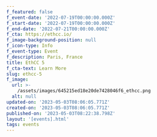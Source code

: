 ```yaml
---
f_featured: false
f_event-date: '2022-07-19T00:00:00.000Z'
f_start-date: '2022-07-19T00:00:00.000Z'
f_end-date: '2022-07-21T00:00:00.000Z'
f_cta: https://ethcc.io/
f_image-background-position: null
f_icon-type: Info
f_event-type: Event
f_description: Paris, France
title: EthCC 5
f_cta-text: Learn More
slug: ethcc-5
f_image:
  url: >-
    /assets/images/645215ed18e20de7428046f6_ethcc.png
  alt: null
updated-on: '2023-05-03T08:06:05.771Z'
created-on: '2023-05-03T08:06:05.771Z'
published-on: '2023-05-03T08:22:38.798Z'
layout: '[events].html'
tags: events
---
```



